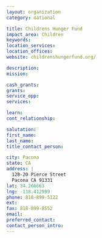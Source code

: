 ```yaml
---
layout: organization
category: national

title: Childrens Hunger Fund
impact_area: Children
keywords: 
location_services: 
location_offices: 
website: childrenshungerfund.org/‎

description: 
mission: 

cash_grants: 
grants: 
service_opp: 
services: 

learn: 
cont_relationship: 

salutation: 
first_name: 
last_name: 
title_contact_person: 

city: Pacona
state: CA
address: |
  128-20 Pierce Street  
  Pacona CA 91331
lat: 34.266663
lng: -118.412999
phone: 818-899-5122
ext: 
fax: 818-899-8552
email: 
preferred_contact: 
contact_person_intro: 
---
```

